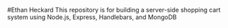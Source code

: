 #Ethan Heckard
This repository is for building a server-side shopping cart system using Node.js, Express, Handlebars, and MongoDB
